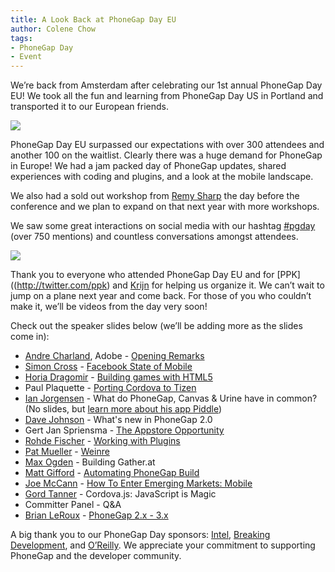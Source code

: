 ```yaml
---
title: A Look Back at PhoneGap Day EU
author: Colene Chow
tags:
- PhoneGap Day
- Event
---
```


We’re back from Amsterdam after celebrating our 1st annual PhoneGap Day EU! We took all the fun and learning from PhoneGap Day US in Portland and transported it to our European friends.

![](/blog/uploads/pgday-andre.jpg)

PhoneGap Day EU surpassed our expectations with over 300 attendees and another 100 on the waitlist. Clearly there was a huge demand for PhoneGap in Europe!  We had a jam packed day of PhoneGap updates, shared experiences with coding and plugins, and a look at the mobile landscape.

We also had a sold out workshop from [Remy Sharp](http://twitter.com/rem) the day before the conference and we plan to expand on that next year with more workshops.

We saw some great interactions on social media with our hashtag [#pgday](https://twitter.com/#!/search/pgday) (over 750 mentions) and countless conversations amongst attendees.

![](/blog/uploads/tweets-pgdayeu.png)

Thank you to everyone who attended PhoneGap Day EU and for [PPK]((http://twitter.com/ppk) and [Krijn](http://twitter.com/krijnhoetmer) for helping us organize it. We can’t wait to jump on a plane next year and come back. For those of you who couldn’t make it, we’ll be videos from the day very soon!

Check out the speaker slides below (we’ll be adding more as the slides come in):

* [Andre Charland](http://twitter.com/andrecharland), Adobe - [Opening Remarks](http://www.slideshare.net/AndreCharland/phonegap-day-eu-2012-welcome)
* [Simon Cross](http://twitter.com/sicross) - [Facebook State of Mobile](https://speakerdeck.com/u/sicross/p/phonegap-day-eu-2012)
* [Horia Dragomir](https://twitter.com/hdragomir) - [Building games with HTML5](https://speakerdeck.com/u/hdragomir/p/games-apps-and-html5)
* Paul Plaquette - [Porting Cordova to Tizen](https://01.org/sites/default/files/phonegapdayseu2012-portingcordovatotizen.pdf)
* [Ian Jorgensen](http://twitter.com/ianjorgensen) - What do PhoneGap, Canvas & Urine have in common? (No slides, but [learn more about his app Piddle](http://www.linehq.com/piddle))
* [Dave Johnson](http://twitter.com/davejohnson) - What's new in PhoneGap 2.0
* Gert Jan Spriensma - [The Appstore Opportunity](http://www.slideshare.net/phonegap/the-appstore-opportunity-by-gert-jan-spriensma-phonegap-day-eu-sept-14-2011)
* [Rohde Fischer](http://twitter.com/rohdef) - [Working with Plugins](https://github.com/rohdef/PGPlugins)
* [Pat Mueller](http://twitter.com/pmuellr) - [Weinre](http://muellerware.org/papers/pgday-2012-eu/#1)
* [Max Ogden](http://twitter.com/maxogden) - Building Gather.at
* [Matt Gifford](http://twitter.com/coldfumonkeh) - [Automating PhoneGap Build](http://www.slideshare.net/coldfumonkeh/automating-phonegap-build)
* [Joe McCann](http://twitter.com/joemccann) - [How To Enter Emerging Markets: Mobile](http://bit.ly/bric-mobile)
* [Gord Tanner](http://twitter.com/gordtanner) - Cordova.js: JavaScript is Magic
* Committer Panel - Q&A
* [Brian LeRoux](http://twitter.com/brianleroux) - [PhoneGap 2.x - 3.x](http://brian.io/slides/pgdayeu2012/)

A big thank you to our PhoneGap Day sponsors: [Intel](http://intel.com), [Breaking Development](http://bdconf.com), and [O’Reilly](http://oreilly.com). We appreciate your commitment to supporting PhoneGap and the developer community.
